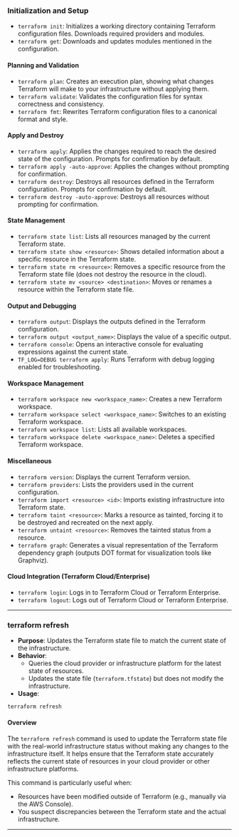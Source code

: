 ### Initialization and Setup
- `terraform init`: Initializes a working directory containing Terraform configuration files. Downloads required providers and modules.
- `terraform get`: Downloads and updates modules mentioned in the configuration.

#### Planning and Validation
- `terraform plan`: Creates an execution plan, showing what changes Terraform will make to your infrastructure without applying them.
- `terraform validate`: Validates the configuration files for syntax correctness and consistency.
- `terraform fmt`: Rewrites Terraform configuration files to a canonical format and style.

#### Apply and Destroy
- `terraform apply`: Applies the changes required to reach the desired state of the configuration. Prompts for confirmation by default.
- `terraform apply -auto-approve`: Applies the changes without prompting for confirmation.
- `terraform destroy`: Destroys all resources defined in the Terraform configuration. Prompts for confirmation by default.
- `terraform destroy -auto-approve`: Destroys all resources without prompting for confirmation.

#### State Management
- `terraform state list`: Lists all resources managed by the current Terraform state.
- `terraform state show <resource>`: Shows detailed information about a specific resource in the Terraform state.
- `terraform state rm <resource>`: Removes a specific resource from the Terraform state file (does not destroy the resource in the cloud).
- `terraform state mv <source> <destination>`: Moves or renames a resource within the Terraform state file.

#### Output and Debugging
- `terraform output`: Displays the outputs defined in the Terraform configuration.
- `terraform output <output_name>`: Displays the value of a specific output.
- `terraform console`: Opens an interactive console for evaluating expressions against the current state.
- `TF_LOG=DEBUG terraform apply`: Runs Terraform with debug logging enabled for troubleshooting.

#### Workspace Management
- `terraform workspace new <workspace_name>`: Creates a new Terraform workspace.
- `terraform workspace select <workspace_name>`: Switches to an existing Terraform workspace.
- `terraform workspace list`: Lists all available workspaces.
- `terraform workspace delete <workspace_name>`: Deletes a specified Terraform workspace.

#### Miscellaneous
- `terraform version`: Displays the current Terraform version.
- `terraform providers`: Lists the providers used in the current configuration.
- `terraform import <resource> <id>`: Imports existing infrastructure into Terraform state.
- `terraform taint <resource>`: Marks a resource as tainted, forcing it to be destroyed and recreated on the next apply.
- `terraform untaint <resource>`: Removes the tainted status from a resource.
- `terraform graph`: Generates a visual representation of the Terraform dependency graph (outputs DOT format for visualization tools like Graphviz).

#### Cloud Integration (Terraform Cloud/Enterprise)
- `terraform login`: Logs in to Terraform Cloud or Terraform Enterprise.
- `terraform logout`: Logs out of Terraform Cloud or Terraform Enterprise.
----
### terraform refresh
- **Purpose**: Updates the Terraform state file to match the current state of the infrastructure.
- **Behavior**:
  - Queries the cloud provider or infrastructure platform for the latest state of resources.
  - Updates the state file (`terraform.tfstate`) but does not modify the infrastructure.
- **Usage**:
```bash
terraform refresh
```
#### Overview
The `terraform refresh` command is used to update the Terraform state file with the real-world infrastructure status without making any changes to the infrastructure itself. It helps ensure that the Terraform state accurately reflects the current state of resources in your cloud provider or other infrastructure platforms.

This command is particularly useful when:
- Resources have been modified outside of Terraform (e.g., manually via the AWS Console).
- You suspect discrepancies between the Terraform state and the actual infrastructure.

---
